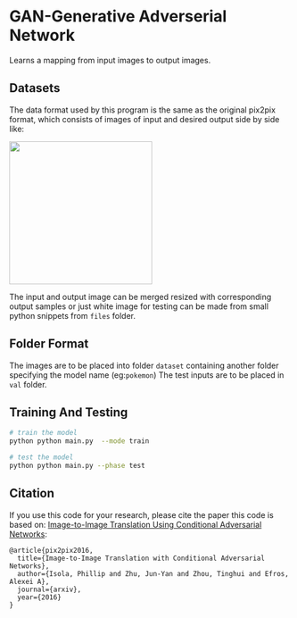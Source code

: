 # GAN-Generative Adverserial Network
 Learns a mapping from input images to output images.
 
 ## Datasets

The data format used by this program is the same as the original pix2pix format, which consists of images of input and desired output side by side like:

<img src="https://lh3.googleusercontent.com/hiSbZ5vinjoIteBMdcO0OLHvkzlQ1bUjhGAozjuIKOL_U6o8w-PgOOzEqELNsSVbMp7hBA=s170" width="256px"/>

The input and output image can be merged resized with corresponding output samples or just white image for testing can be made from small python snippets from ``files`` folder.

## Folder Format
  The images are to be placed into folder ``dataset`` containing another folder specifying the model name (eg:``pokemon``)
  The test inputs are to be placed in ``val`` folder.

## Training And Testing

```sh
# train the model
python python main.py  --mode train 

# test the model
python python main.py --phase test 
```

## Citation
If you use this code for your research, please cite the paper this code is based on: <a href="https://arxiv.org/pdf/1611.07004v1.pdf">Image-to-Image Translation Using Conditional Adversarial Networks</a>:

```
@article{pix2pix2016,
  title={Image-to-Image Translation with Conditional Adversarial Networks},
  author={Isola, Phillip and Zhu, Jun-Yan and Zhou, Tinghui and Efros, Alexei A},
  journal={arxiv},
  year={2016}
}
```
